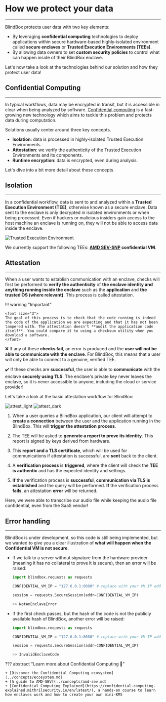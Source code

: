 # How we protect your data
_________________________________

BlindBox protects user data with two key elements: 

+ By leveraging **confidential computing** technologies to deploy applications within secure hardware-based highly-isolated environment called **secure enclaves** or **Trusted Execution Environments (TEEs)**.
+ By allowing data owners to set **custom security policies** to control what can happen inside of their BlindBox enclave.

Let's now take a look at the technologies behind our solution and how they protect user data!

## Confidential Computing
__________________________

In typical workflows, data may be encrypted in transit, but it is accessible in clear when being analyzed by software. [Confidential computing](https://en.wikipedia.org/wiki/Confidential_computing) is a fast-growing new technology which aims to tackle this problem and protects data during computation.

Solutions usually center around three key concepts.

+ **Isolation**: data is processed in highly-isolated Trusted Execution Environments.
+ **Attestation**: we verify the authenticity of the Trusted Execution Environments and its components. 
+ **Runtime encryption**: data is encrypted, even during analysis.

Let's dive into a bit more detail about these concepts.

## Isolation
____________________________________

In a confidential workflow, data is sent to and analyzed within a **Trusted Execution Environment (TEE)**, otherwise known as a secure enclave. Data sent to the enclave is only decrypted in isolated environments or when being processed. Even if hackers or malicious insiders gain access to the host machine an enclave is running on, they will not be able to access data inside the enclave.

![Trusted Execution Environment](../../assets/TEE.png)

We currently support the following TEEs: **[AMD SEV-SNP](../concepts/amd-sev.md) confidential VM**.

## Attestation
___________________

When a user wants to establish communication with an enclave, checks will first be performed to **verify the authenticity** of **the enclave identity and anything running inside the enclave** such as the **application** and **the trusted OS (where relevant)**. This process is called attestation.

!!! warning "Important"

	<font size="3">
    The goal of this process is to check that the code running is indeed the code of the application we are expecting and that it has not been tampered with. The attestation doesn't **audit the application code itself**. You could compare it to using a checksum utility when you download a software.
	</font>


❌ If any of these **checks fail**, an error is produced and the **user will not be able to communicate with the enclave**. For BlindBox, this means that a user will only be able to connect to a genuine, verified TEE.

✔️ If these checks are **successful**, the user is able to **communicate** with the enclave **securely using TLS**. The enclave's private key never leaves the enclave, so it is never accessible to anyone, including the cloud or service provider!

Let's take a look at the basic attestation workflow for BlindBox:

![attest_light](../../assets/light_attestation.jpg#only-light)
![attest_dark](../../assets/attest_dark.jpg#only-dark)

1. When a user queries a BlindBox application, our client will attempt to **create a connection** between the user and the application running in the BlindBox. This will **trigger the attestation process**. 

2. The TEE will be asked to **generate a report to prove its identity**. This report is signed by keys derived from hardware.

3. This **report and a TLS certificate**, which will be used for communications if attestation is successful, are **sent** back to the client.

4. A **verification process** is **triggered**, where the client will check the **TEE is authentic** and has the expected identity and settings.

5. **If** the verification process is **successful**, **communication via TLS is established** and the query will be performed. **If** the verification process **fails**, an attestation **error** will be returned.

Here, we were able to transcribe our audio file while keeping the audio file confidential, even from the SaaS vendor!

## Error handling
___________________________________________ 

BlindBox is under development, so this code is still being implemented, but we wanted to give you a clear illustration of **what will happen when the Confidential VM is not secure**. 

+ If we talk to a server without signature from the hardware provider (meaning it has no collateral to prove it is secure), then an error will be raised:

	```python
	import blindbox.requests as requests

	CONFIDENTIAL_VM_IP = "127.0.0.1:8080" # replace with your VM IP address + port

	session = requests.SecureSession(addr=CONFIDENTIAL_VM_IP)

	>> NotAnEnclaveError
	```

+ If the first check passes, but the hash of the code is not the publicly available hash of BlindBox, another error will be raised:

	```python
	import blindbox.requests as requests

	CONFIDENTIAL_VM_IP = "127.0.0.1:8080" # replace with your VM IP address + port

	session = requests.SecureSession(addr=CONFIDENTIAL_VM_IP)

	>> InvalidEnclaveCode
	```

<!--
## Limitations
__________________________

With great security features comes great responsibilities! 

TEEs also have a general limitation which is very important to know : the **application code running in the TEE *must* be trusted**! While the attestation process verifies the authenticity of the enclave, it does not run any checks on what the verified application code does. An enclave protects what is inside from the outside, but not what is inside from the inside.

This is why we wrap application images in an  an **additional security layer** to BlindBox, so developers can define **custom security policies** for protection. For example, they could decide who can query the service in their BlindBox or restrict networking access to the application running within the enclave.
-->

??? abstract "Learn more about Confidential Computing 📖" 

	+ [Discover the Confidential Computing ecosystem](../concepts/ecosystem.md)
	+ [A guide to AMD-SEV](../concepts/amd-sev.md)
	+ [Confidential Computing Explained](https://confidential-computing-explained.mithrilsecurity.io/en/latest/), a hands-on course to learn how enclaves work and how to create your own mini-KMS
